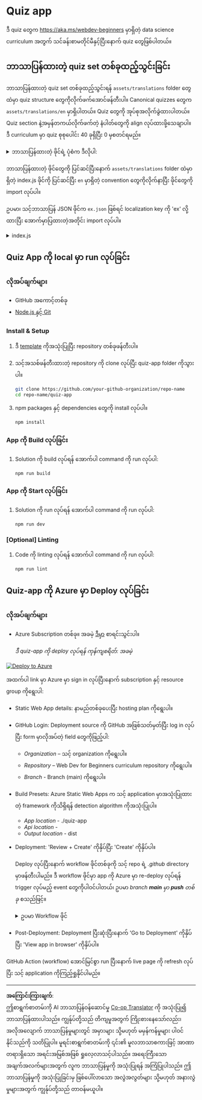 <!--
CO_OP_TRANSLATOR_METADATA:
{
  "original_hash": "5301875c55bb305e6046bed3a4fd06d2",
  "translation_date": "2025-08-27T22:40:29+00:00",
  "source_file": "quiz-app/README.md",
  "language_code": "my"
}
-->
# Quiz app

ဒီ quiz တွေက https://aka.ms/webdev-beginners မှာရှိတဲ့ data science curriculum အတွက် သင်ခန်းစာမတိုင်မီနှင့်ပြီးနောက် quiz တွေဖြစ်ပါတယ်။

## ဘာသာပြန်ထားတဲ့ quiz set တစ်ခုထည့်သွင်းခြင်း

ဘာသာပြန်ထားတဲ့ quiz set တစ်ခုထည့်သွင်းရန် `assets/translations` folder တွေထဲမှာ quiz structure တွေကိုလိုက်ဖက်အောင်ဖန်တီးပါ။ Canonical quizzes တွေက `assets/translations/en` မှာရှိပါတယ်။ Quiz တွေကို အုပ်စုအလိုက်ခွဲထားပါတယ်။ Quiz section နဲ့အမှန်တကယ်လိုက်ဖက်တဲ့ နံပါတ်တွေကို align လုပ်ထားဖို့သေချာပါ။ ဒီ curriculum မှာ quiz စုစုပေါင်း 40 ခုရှိပြီး 0 မှစတင်ရမည်။

  
<details>
<summary>ဘာသာပြန်ထားတဲ့ ဖိုင်ရဲ့ ပုံစံက ဒီလိုပါ:</summary>

```
[
    {
        "title": "A title",
        "complete": "A complete button title",
        "error": "An error message upon selecting the wrong answer",
        "quizzes": [
            {
                "id": 1,
                "title": "Title",
                "quiz": [
                    {
                        "questionText": "The question asked",
                        "answerOptions": [
                            {
                                "answerText": "Option 1 title",
                                "isCorrect": true
                            },
                            {
                                "answerText": "Option 2 title",
                                "isCorrect": false
                            }
                        ]
                    }
                ]
            }
        ]
    }
]
```
</details>

ဘာသာပြန်ထားတဲ့ ဖိုင်တွေကို ပြင်ဆင်ပြီးနောက် `assets/translations` folder ထဲမှာရှိတဲ့ index.js ဖိုင်ကို ပြင်ဆင်ပြီး `en` မှာရှိတဲ့ convention တွေကိုလိုက်နာပြီး ဖိုင်တွေကို import လုပ်ပါ။

ဥပမာ၊ သင့်ဘာသာပြန် JSON ဖိုင်က `ex.json` ဖြစ်ရင် localization key ကို 'ex' လို့ထားပြီး အောက်မှာပြထားတဲ့အတိုင်း import လုပ်ပါ။

<details>
<summary>index.js</summary>

```
import ex from "./ex.json";

// if 'ex' is localization key then enter it like so in `messages` to expose it 

const messages = {
  ex: ex[0],
};

export default messages;
```

</details>

## Quiz App ကို local မှာ run လုပ်ခြင်း

### လိုအပ်ချက်များ

- GitHub အကောင့်တစ်ခု
- [Node.js နှင့် Git](https://nodejs.org/)

### Install & Setup

1. ဒီ [template](https://github.com/new?template_name=Web-Dev-For-Beginners&template_owner=microsoft) ကိုအသုံးပြုပြီး repository တစ်ခုဖန်တီးပါ။

1. သင့်အသစ်ဖန်တီးထားတဲ့ repository ကို clone လုပ်ပြီး quiz-app folder ကိုသွားပါ။

   ```bash
   git clone https://github.com/your-github-organization/repo-name
   cd repo-name/quiz-app
   ```

1. npm packages နှင့် dependencies တွေကို install လုပ်ပါ။

   ```bash
   npm install
   ```

### App ကို Build လုပ်ခြင်း

1. Solution ကို build လုပ်ရန် အောက်ပါ command ကို run လုပ်ပါ:

   ```bash
   npm run build
   ```

### App ကို Start လုပ်ခြင်း

1. Solution ကို run လုပ်ရန် အောက်ပါ command ကို run လုပ်ပါ:

    ```bash
    npm run dev
    ```

### [Optional] Linting

1. Code ကို linting လုပ်ရန် အောက်ပါ command ကို run လုပ်ပါ:

    ```bash
    npm run lint
    ```

## Quiz-app ကို Azure မှာ Deploy လုပ်ခြင်း 

### လိုအပ်ချက်များ
- Azure Subscription တစ်ခု။ အခမဲ့ [ဒီမှာ](https://aka.ms/azure-free) စာရင်းသွင်းပါ။

    _ဒီ quiz-app ကို deploy လုပ်ရန် ကုန်ကျစရိတ်: အခမဲ့_

[![Deploy to Azure](https://aka.ms/deploytoazurebutton)](https://portal.azure.com/#create/Microsoft.StaticApp)

အထက်ပါ link မှာ Azure မှာ sign in လုပ်ပြီးနောက် subscription နှင့် resource group ကိုရွေးပါ:

- Static Web App details: နာမည်တစ်ခုပေးပြီး hosting plan ကိုရွေးပါ။
- GitHub Login: Deployment source ကို GitHub အဖြစ်သတ်မှတ်ပြီး log in လုပ်ပြီး form မှာလိုအပ်တဲ့ field တွေကိုဖြည့်ပါ:
    - *Organization* – သင့် organization ကိုရွေးပါ။
    - *Repository* – Web Dev for Beginners curriculum repository ကိုရွေးပါ။
    - *Branch* - Branch (main) ကိုရွေးပါ။
- Build Presets: Azure Static Web Apps က သင့် application မှာအသုံးပြုထားတဲ့ framework ကိုသိရှိရန် detection algorithm ကိုအသုံးပြုပါ။
    - *App location* - ./quiz-app
    - *Api location* -
    - *Output location* - dist
- Deployment: 'Review + Create' ကိုနှိပ်ပြီး 'Create' ကိုနှိပ်ပါ။

    Deploy လုပ်ပြီးနောက် workflow ဖိုင်တစ်ခုကို သင့် repo ရဲ့ *.github* directory မှာဖန်တီးပါမည်။ ဒီ workflow ဖိုင်မှာ app ကို Azure မှာ re-deploy လုပ်ရန် trigger လုပ်မည့် event တွေကိုပါဝင်ပါတယ်၊ ဥပမာ _branch **main** မှာ **push** တစ်ခု_ စသည်ဖြင့်။

    <details>
    <summary>ဥပမာ Workflow ဖိုင်</summary>
    GitHub Actions workflow ဖိုင်က ဒီလိုပုံစံရှိနိုင်ပါတယ်:
    name: Azure Static Web Apps CI/CD

    ```
    on:
    push:
        branches:
        - main
    pull_request:
        types: [opened, synchronize, reopened, closed]
        branches:
        - main

    jobs:
    build_and_deploy_job:
        runs-on: ubuntu-latest
        name: Build and Deploy Job
        steps:
        - uses: actions/checkout@v2
        - name: Build And Deploy
            id: builddeploy
            uses: Azure/static-web-apps-deploy@v1
            with:
            azure_static_web_apps_api_token: ${{ secrets.AZURE_STATIC_WEB_APPS_API_TOKEN }}
            repo_token: ${{ secrets.GITHUB_TOKEN }}
            action: "upload"
            app_location: "quiz-app" # App source code path
            api_location: ""API source code path optional
            output_location: "dist" #Built app content directory - optional
    ```

    </details>

- Post-Deployment: Deployment ပြီးဆုံးပြီးနောက် 'Go to Deployment' ကိုနှိပ်ပြီး 'View app in browser' ကိုနှိပ်ပါ။

GitHub Action (workflow) အောင်မြင်စွာ run ပြီးနောက် live page ကို refresh လုပ်ပြီး သင့် application ကိုကြည့်ရှုနိုင်ပါမည်။

---

**အကြောင်းကြားချက်**:  
ဤစာရွက်စာတမ်းကို AI ဘာသာပြန်ဝန်ဆောင်မှု [Co-op Translator](https://github.com/Azure/co-op-translator) ကို အသုံးပြု၍ ဘာသာပြန်ထားပါသည်။ ကျွန်ုပ်တို့သည် တိကျမှုအတွက် ကြိုးစားနေသော်လည်း၊ အလိုအလျောက် ဘာသာပြန်မှုများတွင် အမှားများ သို့မဟုတ် မမှန်ကန်မှုများ ပါဝင်နိုင်သည်ကို သတိပြုပါ။ မူရင်းစာရွက်စာတမ်းကို ၎င်း၏ မူလဘာသာစကားဖြင့် အာဏာတရားရှိသော အရင်းအမြစ်အဖြစ် ရှုလေ့လာသင့်ပါသည်။ အရေးကြီးသော အချက်အလက်များအတွက် လူက ဘာသာပြန်မှုကို အသုံးပြုရန် အကြံပြုပါသည်။ ဤဘာသာပြန်မှုကို အသုံးပြုခြင်းမှ ဖြစ်ပေါ်လာသော အလွဲအလွတ်များ သို့မဟုတ် အနားလွဲမှုများအတွက် ကျွန်ုပ်တို့သည် တာဝန်မယူပါ။